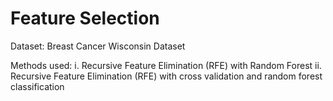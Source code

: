 # Feature Selection

Dataset: Breast Cancer Wisconsin Dataset

Methods used:
i. Recursive Feature Elimination (RFE) with Random Forest
ii. Recursive Feature Elimination (RFE) with cross validation and random forest classification

